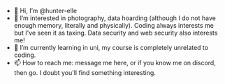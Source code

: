 - 👋 Hi, I’m @hunter-elle
- 👀 I’m interested in photography, data hoarding (although I do not have enough memory, literally and physically). Coding always interests me but I've seen it as taxing. Data security and web security also interests me! 
- 🌱 I’m currently learning in uni, my course is completely unrelated to coding. 
- 📫 How to reach me: message me here, or if you know me on discord, then go. I doubt you'll find something interesting. 

<!---
hunter-elle/hunter-elle is a ✨ special ✨ repository because its `ABOUTME.md` (this file) appears on your GitHub profile.
You can click the Preview link to take a look at your changes.
--->

